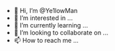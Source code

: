 - 👋 Hi, I’m @Ye1lowMan
- 👀 I’m interested in ...
- 🌱 I’m currently learning ...
- 💞️ I’m looking to collaborate on ...
- 📫 How to reach me ...

<!---
Ye1lowMan/Ye1lowMan is a ✨ special ✨ repository because its `README.md` (this file) appears on your GitHub profile.
You can click the Preview link to take a look at your changes.
--->
